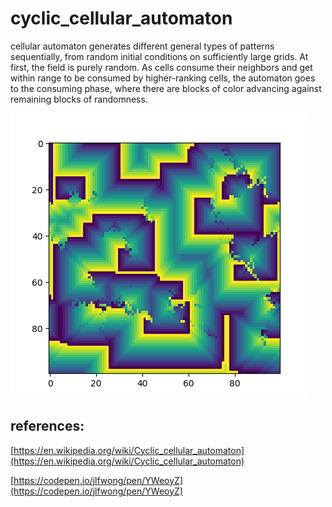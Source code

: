 # cyclic_cellular_automaton
cellular automaton generates different general types of patterns sequentially, from random initial conditions on sufficiently large grids.  At first, the field is purely random. As cells consume their neighbors and get within range to be consumed by higher-ranking cells, the automaton goes to the consuming phase, where there are blocks of color advancing against remaining blocks of randomness.

![Figure_1.png](Figure_1.png)

## references:
[https://en.wikipedia.org/wiki/Cyclic_cellular_automaton](https://en.wikipedia.org/wiki/Cyclic_cellular_automaton)

[https://codepen.io/jlfwong/pen/YWeoyZ](https://codepen.io/jlfwong/pen/YWeoyZ)
